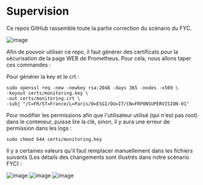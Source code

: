 # Supervision
Ce repos GitHub rassemble toute la partie correction du scénario du FYC.

![image](https://github.com/user-attachments/assets/e6887e20-8164-40dc-9c49-52240ff980c0)

Afin de pouvoir utiliser ce repo, il faut générer des certificats pour la sécurisation de la page WEB de Prometheus. Pour cela, nous allons taper ces commandes :

Pour générer la key et le crt :
```
sudo openssl req -new -newkey rsa:2048 -days 365 -nodes -x509 \
-keyout certs/monitoring.key \
-out certs/monitoring.crt \
-subj "/C=FR/ST=France/L=Paris/O=ESGI/OU=IT/CN=FRPONSUPERVISION-01"
```

Pour modifier les permissions afin que l'utilisateur utilisé (qui n'est pas root) dans le conteneur, puisse lire la clé, sinon, il y aura une erreur de permission dans les logs :
```
sudo chmod 644 certs/monitoring.key
```

Il y a certaines valeurs qu'il faut remplacer manuellement dans les fichiers suivants (Les détails des changements sont illustrés dans notre scénario FYC) :

![image](https://github.com/user-attachments/assets/3b6e6fd6-e764-4099-9e33-52a71b116c0a)
![image](https://github.com/user-attachments/assets/cf2c0bd9-1967-40a3-bcbc-b25787b3bb70)
![image](https://github.com/user-attachments/assets/f226ad59-20bc-4f09-b67d-3850731d0d6e)
